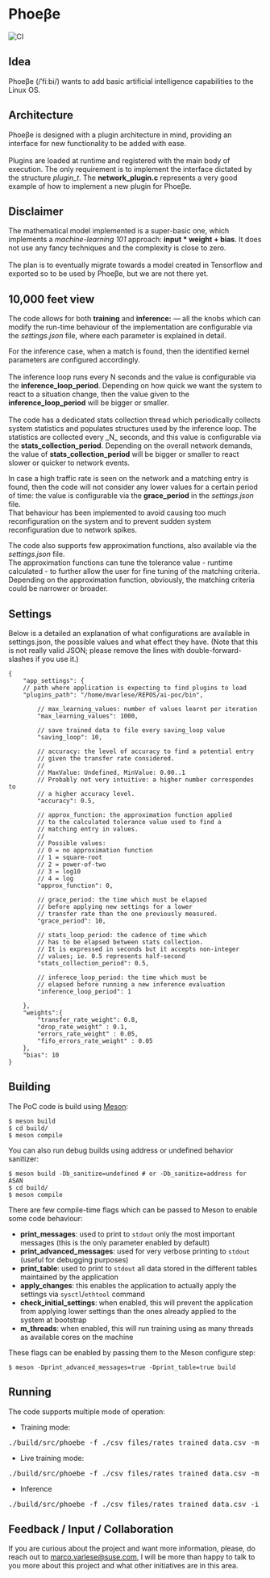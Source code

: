 # Phoeβe

![CI](https://github.com/SUSE/phoebe/workflows/CI/badge.svg)

## Idea
<p>
Phoeβe (/ˈfiːbi/) wants to add basic artificial intelligence capabilities to the Linux OS.
</p>

## Architecture
<p>
Phoeβe is designed with a plugin architecture in mind, providing an interface for new functionality to be added with ease.<br><br>
Plugins are loaded at runtime and registered with the main body of execution. The only requirement is to implement the interface dictated by the structure <i>plugin_t</i>. The <strong>network_plugin.c</strong> represents a very good example of how to implement a new plugin for Phoeβe.
</p>

## Disclaimer
<p>
The mathematical model implemented is a super-basic one, which implements a <i>machine-learning 101</i> approach: 
<strong>input * weight + bias</strong>. It does not use any fancy techniques and the complexity is close to zero.<br><br>
The plan is to eventually migrate towards a model created in Tensorflow and exported so to be used by Phoeβe, but 
we are not there yet.
</p>

## 10,000 feet view
<p>
The code allows for both <strong>training</strong> and <strong>inference:</strong> — all the knobs which can 
modify the run-time behaviour of the implementation are configurable via the <i>settings.json</i> file,
where each parameter is explained in detail.
</p>

<p>
For the inference case, when a match is found, then the identified kernel parameters are configured accordingly.<br><br>
The inference loop runs every N seconds and the value is configurable via the <strong>inference_loop_period</strong>. 
Depending on how quick we want the system to react to a situation change, then the value given to the 
<strong>inference_loop_period</strong> will be bigger or smaller.<br><br>
The code has a dedicated stats collection thread which periodically collects system statistics and populates structures 
used by the inference loop. The statistics are collected every _N_ seconds, and this value is configurable via the 
<strong>stats_collection_period</strong>. Depending on the overall network demands, the value of 
<strong>stats_collection_period</strong> will be bigger or smaller to react slower or quicker to network events.
</p>

<p>
In case a high traffic rate is seen on the network and a matching entry is found, then the code will not consider
any lower values for a certain period of time: the value is configurable via the <strong>grace_period</strong> in
the <i>settings.json</i> file. <br>
That behaviour has been implemented to avoid causing too much reconfiguration on the system and to prevent
sudden system reconfiguration due to network spikes.
</p>

<p>
The code also supports few approximation functions, also available via the <i>settings.json</i> file.<br>
The approximation functions can tune the tolerance value - runtime calculated - to further allow the user for fine 
tuning of the matching criteria. Depending on the approximation function, obviously, the matching criteria could be
narrower or broader.
</p>

## Settings

Below is a detailed an explanation of what configurations are available in settings.json, the possible values and what effect they have. (Note that this is not really valid JSON; please remove the lines with double-forward-slashes if you use it.)

```
{
    "app_settings": {
	// path where application is expecting to find plugins to load
	"plugins_path": "/home/mvarlese/REPOS/ai-poc/bin",

        // max_learning_values: number of values learnt per iteration
        "max_learning_values": 1000,

        // save trained data to file every saving_loop value
        "saving_loop": 10,

        // accuracy: the level of accuracy to find a potential entry
        // given the transfer rate considered.
        //
        // MaxValue: Undefined, MinValue: 0.00..1
        // Probably not very intuitive: a higher number correspondes to
        // a higher accuracy level.
        "accuracy": 0.5,

        // approx_function: the approximation function applied
        // to the calculated tolerance value used to find a
        // matching entry in values.
        //
        // Possible values:
        // 0 = no approximation function
        // 1 = square-root
        // 2 = power-of-two
        // 3 = log10
        // 4 = log
        "approx_function": 0,

        // grace_period: the time which must be elapsed
        // before applying new settings for a lower
        // transfer rate than the one previously measured.
        "grace_period": 10,

        // stats_loop_period: the cadence of time which
        // has to be elapsed between stats collection.
        // It is expressed in seconds but it accepts non-integer
        // values; ie. 0.5 represents half-second
        "stats_collection_period": 0.5,

        // inferece_loop_period: the time which must be
        // elapsed before running a new inference evaluation
        "inference_loop_period": 1

    },
    "weights":{
        "transfer_rate_weight": 0.8,
        "drop_rate_weight" : 0.1,
        "errors_rate_weight" : 0.05,
        "fifo_errors_rate_weight" : 0.05
    },
    "bias": 10
}
```

## Building
<p>
The PoC code is build using <a href="https://mesonbuild.com/">Meson</a>:

```ShellSession
$ meson build
$ cd build/
$ meson compile
```

You can also run debug builds using address or undefined behavior sanitizer:

```ShellSession
$ meson build -Db_sanitize=undefined # or -Db_sanitize=address for ASAN
$ cd build/
$ meson compile
```

There are few compile-time flags which can be passed to Meson to enable some code behaviour:<br>
* <strong>print_messages</strong>: used to print to `stdout` only the most important messages (this is the only parameter enabled by default)<br>
* <strong>print_advanced_messages</strong>: used for very verbose printing to `stdout` (useful for debugging purposes)<br>
* <strong>print_table</strong>: used to print to `stdout` all data stored in the different tables maintained by the application<br>
* <strong>apply_changes</strong>: this enables the application to actually apply the settings via `sysctl`/`ethtool` command<br>
* <strong>check_initial_settings</strong>: when enabled, this will prevent the application from applying lower settings than the ones already applied to the system at bootstrap
* <strong>m_threads</strong>: when enabled, this will run training using as many threads as available cores on the machine

These flags can be enabled by passing them to the Meson configure step:
```ShellSession
$ meson -Dprint_advanced_messages=true -Dprint_table=true build
```
</p>

## Running
<p>
The code supports multiple mode of operation:

* Training mode:
<pre>./build/src/phoebe -f ./csv_files/rates_trained_data.csv -m std-training -s settings.json</pre>

* Live training mode:
<pre>./build/src/phoebe -f ./csv_files/rates_trained_data.csv -m live-training -s settings.json</pre>

* Inference
<pre>./build/src/phoebe -f ./csv_files/rates_trained_data.csv -i wlan0 -m inference -s settings.json</pre>
</p>

## Feedback / Input / Collaboration
<p>
If you are curious about the project and want more information, please, do reach out to <a href="mailto:marco.varlese@suse.com">marco.varlese@suse.com</a>, I will be more than happy to talk to you more about this project and what other initiatives are in this area.<br>
</p>
